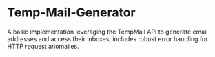 # Temp-Mail-Generator
A basic implementation leveraging the TempMail API to generate email addresses and access their inboxes, includes robust error handling for HTTP request anomalies.
